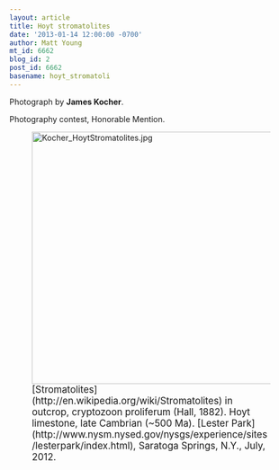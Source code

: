 ```yaml
---
layout: article
title: Hoyt stromatolites
date: '2013-01-14 12:00:00 -0700'
author: Matt Young
mt_id: 6662
blog_id: 2
post_id: 6662
basename: hoyt_stromatoli
---
```

Photograph by **James Kocher**.

Photography contest, Honorable Mention.


<figure>
<img src="http://pandasthumb.org/Kocher_HoytStromatolites.jpg" alt="Kocher_HoytStromatolites.jpg" width="600" height="449" />
<figcaption markdown="span">
<big>[Stromatolites](http://en.wikipedia.org/wiki/Stromatolites) in outcrop, cryptozoon proliferum (Hall, 1882).  Hoyt limestone, late Cambrian (~500 Ma).  [Lester Park](http://www.nysm.nysed.gov/nysgs/experience/sites/lesterpark/index.html), Saratoga Springs, N.Y., July, 2012.</big>

</figcaption>
</figure>
